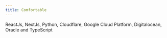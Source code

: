 ```yaml
---
title: Comfortable
---
```


ReactJs, NextJs, Python, Cloudflare, Google Cloud Platform, Digitalocean, Oracle and TypeScript
